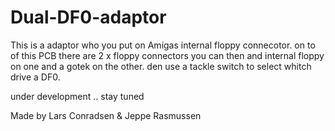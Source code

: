 # Dual-DF0-adaptor

This is a adaptor who you put on Amigas internal floppy connecotor.
on to of this PCB there are 2 x floppy connectors
you can then and internal floppy on one and a gotek on the other.
den use a tackle switch to select whitch drive a DF0. 

under development ..  stay tuned


Made by
Lars Conradsen & Jeppe Rasmussen
